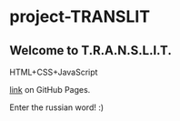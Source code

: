 # project-TRANSLIT

## Welcome to T.R.A.N.S.L.I.T.

HTML+CSS+JavaScript

[link](https://dratum.github.io/project-TRANSLIT/) on GitHub Pages. 

Enter the russian word! :)
